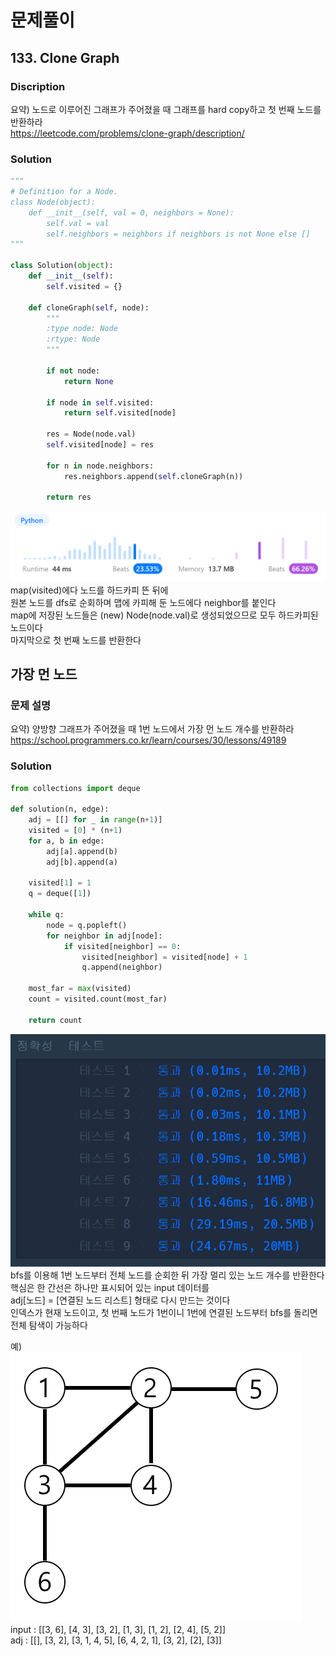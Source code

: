 # 문제풀이
## 133. Clone Graph

### Discription  
요약) 노드로 이루어진 그래프가 주어졌을 때 그래프를 hard copy하고 첫 번째 노드를 반환하라  
https://leetcode.com/problems/clone-graph/description/  

### Solution

```python
"""
# Definition for a Node.
class Node(object):
    def __init__(self, val = 0, neighbors = None):
        self.val = val
        self.neighbors = neighbors if neighbors is not None else []
"""

class Solution(object):
    def __init__(self):
        self.visited = {}

    def cloneGraph(self, node):
        """
        :type node: Node
        :rtype: Node
        """

        if not node:
            return None
        
        if node in self.visited:
            return self.visited[node]

        res = Node(node.val)
        self.visited[node] = res

        for n in node.neighbors:
            res.neighbors.append(self.cloneGraph(n))
        
        return res
```
![res1](./img/res1.png)  
map(visited)에다 노드를 하드카피 뜬 뒤에  
원본 노드를 dfs로 순회하며 맵에 카피해 둔 노드에다 neighbor를 붙인다  
map에 저장된 노드들은 (new) Node(node.val)로 생성되었으므로 모두 하드카피된 노드이다  
마지막으로 첫 번째 노드를 반환한다  

## 가장 먼 노드

### 문제 설명
요약) 양방향 그래프가 주어졌을 때 1번 노드에서 가장 먼 노드 개수를 반환하라  
https://school.programmers.co.kr/learn/courses/30/lessons/49189  

### Solution

```python
from collections import deque

def solution(n, edge):
    adj = [[] for _ in range(n+1)]
    visited = [0] * (n+1)
    for a, b in edge:
        adj[a].append(b)
        adj[b].append(a)
    
    visited[1] = 1
    q = deque([1])
    
    while q:
        node = q.popleft()
        for neighbor in adj[node]:
            if visited[neighbor] == 0:
                visited[neighbor] = visited[node] + 1
                q.append(neighbor)
    
    most_far = max(visited)
    count = visited.count(most_far)
    
    return count
```
![res2](./img/res2.png)  
bfs를 이용해 1번 노드부터 전체 노드를 순회한 뒤 가장 멀리 있는 노드 개수를 반환한다  
핵심은 한 간선은 하나만 표시되어 있는 input 데이터를  
adj[노드] = [연결된 노드 리스트] 형태로 다시 만드는 것이다  
인덱스가 현재 노드이고, 첫 번째 노드가 1번이니 1번에 연결된 노드부터 bfs를 돌리면 전체 탐색이 가능하다  

예)  
![example](./img/ex.png)  
input : [[3, 6], [4, 3], [3, 2], [1, 3], [1, 2], [2, 4], [5, 2]]  
adj : 	[[], [3, 2], [3, 1, 4, 5], [6, 4, 2, 1], [3, 2], [2], [3]]  

